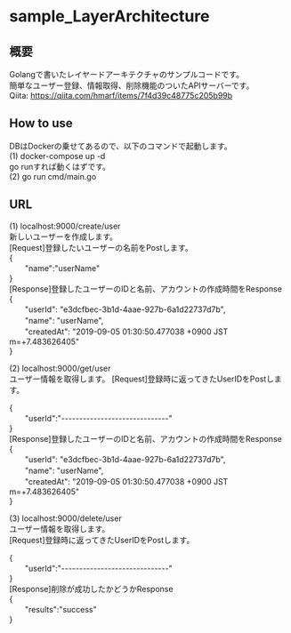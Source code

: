 # sample_LayerArchitecture

## 概要
Golangで書いたレイヤードアーキテクチャのサンプルコードです。  
簡単なユーザー登録、情報取得、削除機能のついたAPIサーバーです。  
Qiita: https://qiita.com/hmarf/items/7f4d39c48775c205b99b  

## How to use
DBはDockerの乗せてあるので、以下のコマンドで起動します。  
(1) docker-compose up -d  
go runすれば動くはずです。  
(2) go run cmd/main.go

## URL
(1) localhost:9000/create/user  
新しいユーザーを作成します。   
[Request]登録したいユーザーの名前をPostします。  
{  
　　"name":"userName"  
}  
[Response]登録したユーザーのIDと名前、アカウントの作成時間をResponse  
{  
　　"userId": "e3dcfbec-3b1d-4aae-927b-6a1d22737d7b",  
　　"name": "userName",  
　　"createdAt": "2019-09-05 01:30:50.477038 +0900 JST m=+7.483626405"  
}  

(2) localhost:9000/get/user  
ユーザー情報を取得します。
[Request]登録時に返ってきたUserIDをPostします。  

{  
　　"userId":"------------------------------"  
}  
[Response]登録したユーザーのIDと名前、アカウントの作成時間をResponse  
{  
　　"userId": "e3dcfbec-3b1d-4aae-927b-6a1d22737d7b",  
　　"name": "userName",  
　　"createdAt": "2019-09-05 01:30:50.477038 +0900 JST m=+7.483626405"  
}  

(3) localhost:9000/delete/user  
ユーザー情報を取得します。  
[Request]登録時に返ってきたUserIDをPostします。  

{  
　　"userId":"------------------------------"  
}  
[Response]削除が成功したかどうかResponse  
{  
　　"results":"success"  
}  
